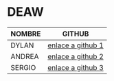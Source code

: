 # DEAW

| NOMBRE                | GITHUB              |
|-----------------------|---------------------|
| DYLAN | [enlace a github 1](https://github.com/alumar693) |
| ANDREA | [enlace a github 2](https://github.com/4ndr33400) |
| SERGIO | [enlace a github 3](https://github.com/SergioGarUso) |
